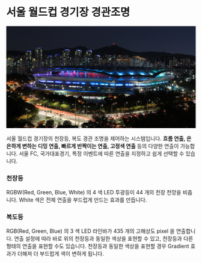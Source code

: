 # 서울 월드컵 경기장 경관조명
![경기장 전경](image/total.jpg)

서울 월드컵 경기장의 천장등, 복도 경관 조명을 제어하는 시스템입니다.
**흐름 연출, 은은하게 변하는 디밍 연출, 빠르게 반짝이는 연출, 고정색 연출** 등의 다양한 연출이 가능합니다.
서울 FC, 국가대표경기, 특정 이벤트에 따른 연출을 지정하고 쉽게 선택할 수 있습니다.

### 천장등
RGBW(Red, Green, Blue, White) 의 4 색 LED 투광등이 44 개의 천장 천망을 비춥니다.
White 색은 전체 연출을 부드럽게 만드는 효과를 만듭니다.

### 복도등
RGB(Red, Green, Blue) 의 3 색 LED 라인바가 435 개의 고해상도 pixel 을 연출합니다.
연출 설정에 따라 바로 위의 천장등과 동일한 색상을 표현할 수 있고, 천장등과 다른 형태의 연출을 표현할 수도 있습니다.
천장등과 동일한 색상을 표현할 경우 Gradient 효과가 더해져 더 부드럽게 색이 변하게 됩니다.
